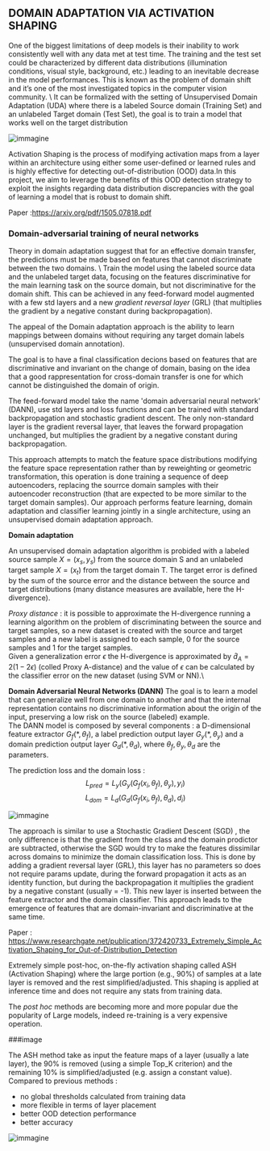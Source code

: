 ## DOMAIN ADAPTATION VIA ACTIVATION SHAPING

One of the biggest limitations of deep models is their inability to work consistently well with
any data met at test time. The training and the test set could be characterized by different
data distributions (illumination conditions, visual style, background, etc.) leading to an
inevitable decrease in the model performances. This is known as the problem of domain
shift and it’s one of the most investigated topics in the computer vision community. \  It can be
formalized with the setting of Unsupervised Domain Adaptation (UDA) where there is a
labeled Source domain (Training Set) and an unlabeled Target domain (Test Set), the goal is
to train a model that works well on the target distribution

![immagine](https://github.com/Giobordi/Activation_shaping_for_domain_adaptation/assets/129875197/5f9e7749-353b-4efc-b84e-325c8c85954a)

Activation Shaping is the process of modifying activation maps from a layer within an
architecture using either some user-defined or learned rules and is highly effective for detecting out-of-distribution (OOD) data.In this
project, we aim to leverage the benefits of this OOD detection strategy to exploit the insights
regarding data distribution discrepancies with the goal of learning a model that is robust to
domain shift.


Paper :https://arxiv.org/pdf/1505.07818.pdf
### Domain-adversarial training of neural networks 
Theory in domain adaptation suggest that for an effective domain transfer, the predictions must be made based on features that cannot discriminate between the two domains. \ 
Train the model using the labeled source data and the unlabeled target data, focusing on the features discriminative for the main learning task on the source domain, but not discriminative for the domain shift. This can be achieved in any feed-forward model augmented with a few std layers and a new *gradient reversal layer* (GRL) (that multiplies the gradient by a negative constant during backpropagation). 

The appeal of the Domain adaptation approach is the ability to learn mappings between domains without requiring any target domain labels (unsupervised domain annotation).

The goal is to have a final classification decions based on features that are discriminative and invariant on the change of domain, basing on the idea that a good rappresentation for cross-domain transfer is one for which cannot be distinguished the domain of origin.

The feed-forward model take the name 'domain adversarial neural network' (DANN), use std layers and loss functions and can be trained with standard backpropagation and stochastic gradient descent.
The only non-standard layer is the gradient reversal layer, that leaves the forward propagation unchanged, but multiplies the gradient by a negative constant during backpropagation.  

This approach attempts to  match the feature space distributions modifying the feature space representation rather than by reweighting or geometric transformation, this operation is done training a sequence of deep autoencoders, replacing  the sourrce domain samples with their autoencoder reconstruction (that are expected to be more similar to the target domain samples). Our approach performs feature learning, domain adaptation and classifier learning jointly in a single architecture, using an unsupervised domain adaptation approach.

**Domain adaptation** 

An unsupervised domain adaptation algorithm is probided with a labeled source sample $X=(x_s,y_s)$ from the source domain S and an unlabeled target sample $X=(x_t)$ from the target domain T. The target error is defined by the sum of the source error and the distance between the source and target distributions (many distance measures are available, here the H-divergence). 

*Proxy distance* : it is possible to approximate the H-divergence running a learning algorithm on the problem of discriminating between the source and target samples, so a new dataset is created with the source and target samples and a new label is assigned to each sample, 0 for the source samples and 1 for the target samples.\
Given a generalization error $\epsilon$ the H-divergence is approximated by $\hat{d}_A = 2(1-2\epsilon)$ (colled Proxy A-distance) and the value of $\epsilon$ can be calculated by the classifier error on the new dataset (using SVM or NN).\


**Domain Adversarial Neural Networks (DANN)**
The goal is to learn a model that can generalize well from one domain to another and that the internal representation contains no discriminative information about the origin of the input, preserving a low risk on the source (labeled) example.\
The DANN model is composed by several components : a D-dimensional feature extractor $G_f(*, \theta_f)$, a label prediction output layer $G_y(*, \theta_y)$ and a domain prediction output layer $G_d(*, \theta_d)$, where $\theta_f, \theta_y, \theta_d$ are the parameters.

The prediction loss and the domain loss : 
$$L_{pred}= L_y(G_y(G_f(x_i, \theta_f), \theta_y), y_i)$$ 
$$L_{dom}= L_d(G_d(G_f(x_i, \theta_f), \theta_d), d_i)$$


![immagine](https://github.com/Giobordi/Activation_shaping_for_domain_adaptation/assets/129875197/8cd556a6-69cc-4879-b7dd-f13fb1adf114)

The approach is similar to use a Stochastic Gradient Descent (SGD) , the only difference is that the gradient from the class and the domain prodictor are subtracted, otherwise the SGD would try to make the features dissimilar across domains to minimize the domain classification loss. This is done by adding a gradient reversal layer (GRL), this layer has no parameters so does not require params update, during the forward propagation it acts as an identity function, but during the backpropagation it multiplies the gradient by a negative constant (usually = -1). This new layer is inserted between the feature extractor and the domain classifier.
This approach leads to the emergence of features that are domain-invariant and discriminative at the same time.


Paper : https://www.researchgate.net/publication/372420733_Extremely_Simple_Activation_Shaping_for_Out-of-Distribution_Detection

Extremely simple post-hoc, on-the-fly activation shaping called ASH (Activation Shaping) where the large portion (e.g., 90%) of samples at a late layer is removed and the rest simplified/adjusted. This shaping is applied at inference time and does not require any stats from training data.

The *post hoc* methods are becoming more and more popular due the popularity of Large models, indeed re-training is a very expensive operation.

###image

The ASH method take as input the feature maps of a layer (usually a late layer), the 90% is removed (using a simple Top_K criterion) and the remaining 10% is simplified/adjusted (e.g. assign a constant value). \
Compared to previous methods : 
- no global thresholds calculated from training data
- more flexible in terms of layer placement
- better OOD detection performance
- better accuracy

![immagine](https://github.com/Giobordi/Activation_shaping_for_domain_adaptation/assets/129875197/419f041c-cc69-401e-bd31-11a6a3565ed9)
